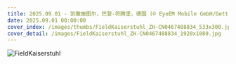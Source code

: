 ```yaml
---
title: 2025.09.01 - 凯撒施图尔，巴登-符腾堡，德国 (© EyeEM Mobile GmbH/Getty Images)
date: 2025.09.01 00:00:00
cover_index: /images/thumbs/FieldKaiserstuhl_ZH-CN0467488834_533x300.jpg
cover_detail: /images/FieldKaiserstuhl_ZH-CN0467488834_1920x1080.jpg
---
```


![FieldKaiserstuhl](/images/FieldKaiserstuhl_ZH-CN0467488834_1920x1080.jpg)
